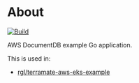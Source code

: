 # About

[![Build](https://github.com/rgl/aws-docdb-example/actions/workflows/build.yml/badge.svg)](https://github.com/rgl/aws-docdb-example/actions/workflows/build.yml)

AWS DocumentDB example Go application.

This is used in:

* [rgl/terramate-aws-eks-example](https://github.com/rgl/terramate-aws-eks-example)
